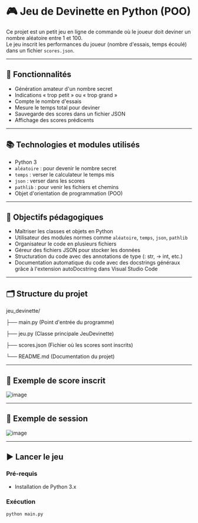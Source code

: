 # 🎮 Jeu de Devinette en Python (POO)

Ce projet est un petit jeu en ligne de commande où le joueur doit deviner un nombre aléatoire entre 1 et 100.  
Le jeu inscrit les performances du joueur (nombre d'essais, temps écoulé) dans un fichier `scores.json`.

---

## 🚀 Fonctionnalités

- Génération amateur d'un nombre secret
- Indications « trop petit » ou « trop grand »
- Compte le nombre d'essais
- Mesure le temps total pour deviner
- Sauvegarde des scores dans un fichier JSON
- Affichage des scores prédicents

---

## 📚 Technologies et modules utilisés

- Python 3
- `aléatoire` : pour devenir le nombre secret
- `temps` : verser le calculateur le temps mis
- `json` : verser dans les scores
- `pathlib` : pour venir les fichiers et chemins
- Objet d'orientation de programmation (POO)

---

## 🧠 Objectifs pédagogiques

- Maîtriser les classes et objets en Python
- Utilisateur des modules normes comme `aléatoire`, `temps`, `json`, `pathlib`
- Organisateur le code en plusieurs fichiers
- Géreur des fichiers JSON pour stocker les données
- Structuration du code avec des annotations de type (: str, -> int, etc.)
- Documentation automatique du code avec des docstrings généraux grâce à l'extension autoDocstring dans Visual Studio Code

---

## 🗂️ Structure du projet

jeu_devinette/

├── main.py (Point d'entrée du programme)

├── jeu.py (Classe principale JeuDevinette)

├── scores.json (Fichier où les scores sont inscrits)

└── README.md (Documentation du projet)

---

## 💾 Exemple de score inscrit

<img largeur="896" hauteur="406" alt="image" src="https://github.com/user-attachments/assets/19ff06df-ee7c-4e47-b1ff-7c06257176f0" />

---
## 📌 Exemple de session

<img largeur="1082" hauteur="555" alt="image" src="https://github.com/user-attachments/assets/875f3ec7-b920-448a-9c15-318a68b6540c" />

---

## ▶️ Lancer le jeu

### Pré-requis

- Installation de Python 3.x

### Exécution

```bash
python main.py


